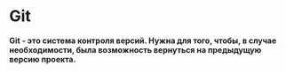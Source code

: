 # Git
**Git - это система контроля версий. Нужна для того, чтобы, в случае необходимости, была возможность вернуться на предыдущую версию проекта.**
